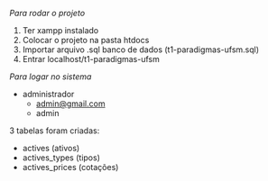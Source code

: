 *Para rodar o projeto*

1. Ter xampp instalado
2. Colocar o projeto na pasta htdocs
3. Importar arquivo .sql banco de dados (t1-paradigmas-ufsm.sql)
4. Entrar localhost/t1-paradigmas-ufsm

*Para logar no sistema*

- administrador
  - admin@gmail.com
  - admin

3 tabelas foram criadas:
  - actives (ativos)
  - actives_types (tipos)
  - actives_prices (cotações)